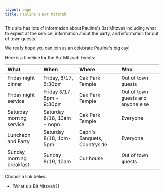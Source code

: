 ```yaml
---
layout: page
title: Pauline's Bat Mitzvah
---
```


This site has lots of information about Pauline's Bat Mitzvah including what to expect at the service, information about the party, and information for out of town guests. 

We really hope you can join us an celebrate Pauline's big day!

Here is a timeline for the Bat Mitzvah Events:

| What  | When | Where | Who |
|:-------|:------|:-------|:-----|
|Friday night dinner | Friday, 8/17, 6:30pm | Oak Park Temple | Out of town guests |
| Friday night service | Friday 8/17, 8pm - 9:30pm | Oak Park Temple | Out of town guests and anyone else |
| Saturday morning service | Saturday 8/18, 10am - nopn | Oak Park Temple | Everyone |
| Luncheon and Party | Saturday 8/18, 1pm-5pm | Capri's Banquets, Countryside | Everyone |
| Sunday morning breakfast | Sunday 8/19, 10am | Our house | Out of town guests |


Choose a link below:

- [What's a Bit Mitzvah?]